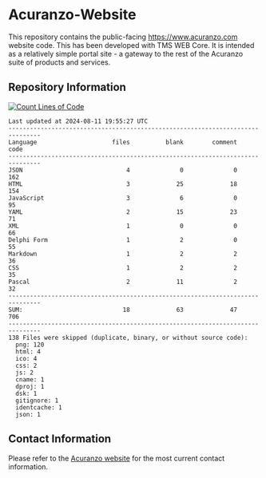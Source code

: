 # Acuranzo-Website
This repository contains the public-facing https://www.acuranzo.com website code. This has been developed with TMS WEB Core. It is intended as a relatively simple portal site - a gateway to the rest of the Acuranzo suite of products and services. 

## Repository Information
[![Count Lines of Code](https://github.com/lanboss-ltd/Acuranzo-Website/actions/workflows/main.yml/badge.svg)](https://github.com/lanboss-ltd/Acuranzo-Website/actions/workflows/main.yml)
<!--CLOC-START -->
```
Last updated at 2024-08-11 19:55:27 UTC
-------------------------------------------------------------------------------
Language                     files          blank        comment           code
-------------------------------------------------------------------------------
JSON                             4              0              0            162
HTML                             3             25             18            154
JavaScript                       3              6              0             95
YAML                             2             15             23             71
XML                              1              0              0             66
Delphi Form                      1              2              0             55
Markdown                         1              2              2             36
CSS                              1              2              2             35
Pascal                           2             11              2             32
-------------------------------------------------------------------------------
SUM:                            18             63             47            706
-------------------------------------------------------------------------------
138 Files were skipped (duplicate, binary, or without source code):
  png: 120
  html: 4
  ico: 4
  css: 2
  js: 2
  cname: 1
  dproj: 1
  dsk: 1
  gitignore: 1
  identcache: 1
  json: 1
```
<!--CLOC-END-->

## Contact Information
Please refer to the [Acuranzo website](https://www.acuranzo.com) for the most current contact information.
